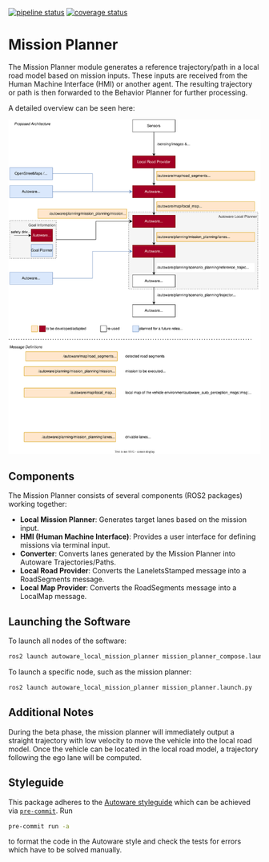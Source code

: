 [![pipeline status](https://gitlab.com/driveblocks/mod_mission_planner/badges/dev/pipeline.svg)](https://gitlab.com/driveblocks/mod_mission_planner/-/commits/dev)
[![coverage status](https://gitlab.com/driveblocks/mod_mission_planner/badges/dev/coverage.svg)](https://gitlab.com/driveblocks/mod_mission_planner/-/commits/dev)

# Mission Planner

The Mission Planner module generates a reference trajectory/path in a local road model based on mission inputs. These inputs are received from the Human Machine Interface (HMI) or another agent. The resulting trajectory or path is then forwarded to the Behavior Planner for further processing.

A detailed overview can be seen here:

![mapless_architecture](images/mapless_architecture.svg)

## Components

The Mission Planner consists of several components (ROS2 packages) working together:

- **Local Mission Planner**: Generates target lanes based on the mission input.
- **HMI (Human Machine Interface)**: Provides a user interface for defining missions via terminal input.
- **Converter**: Converts lanes generated by the Mission Planner into Autoware Trajectories/Paths.
- **Local Road Provider**: Converts the LaneletsStamped message into a RoadSegments message.
- **Local Map Provider**: Converts the RoadSegments message into a LocalMap message.

## Launching the Software

To launch all nodes of the software:

```bash
ros2 launch autoware_local_mission_planner mission_planner_compose.launch.py
```

To launch a specific node, such as the mission planner:

```bash
ros2 launch autoware_local_mission_planner mission_planner.launch.py
```

## Additional Notes

During the beta phase, the mission planner will immediately output a straight trajectory with low velocity to move the vehicle into the local road model. Once the vehicle can be located in the local road model, a trajectory following the ego lane will be computed.

## Styleguide

This package adheres to the [Autoware styleguide](https://autowarefoundation.github.io/autoware-documentation/main/contributing/coding-guidelines/languages/cpp/) which can be achieved via [`pre-commit`](https://autowarefoundation.github.io/autoware-documentation/pr-347/contributing/pull-request-guidelines/ci-checks/#pre-commit). Run

```bash
pre-commit run -a
```

to format the code in the Autoware style and check the tests for errors which have to be solved manually.
